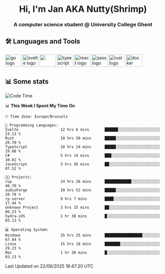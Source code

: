 <h1 align="center">Hi, I'm Jan AKA Nutty(Shrimp)</h1>
<h3 align="center">A computer science student @ University College Ghent</h3>

<h2 align="left">🛠️ Languages and Tools</h2>

###

<div align="left">
  <img src="https://cdn.jsdelivr.net/gh/devicons/devicon/icons/go/go-original.svg" height="40" width="52" alt="go logo"  />
  <img src="https://cdn.jsdelivr.net/gh/devicons/devicon@latest/icons/svelte/svelte-original.svg"  height="40" width="52" alt="svelte logo" />
  <img src="https://cdn.jsdelivr.net/gh/devicons/devicon@latest/icons/tailwindcss/tailwindcss-original.svg" height="40" width="52" />
  <img src="https://cdn.jsdelivr.net/gh/devicons/devicon/icons/typescript/typescript-original.svg" height="40" width="52" alt="typescript logo"  />
  <img src="https://cdn.jsdelivr.net/gh/devicons/devicon/icons/react/react-original.svg" height="40" width="52" alt="react logo"  />
  <img src="https://cdn.jsdelivr.net/gh/devicons/devicon/icons/sass/sass-original.svg" height="40" width="52" alt="sass logo"  />
  <img src="https://cdn.jsdelivr.net/gh/devicons/devicon@latest/icons/rust/rust-original.svg" height="40" width="52" alt="rust logo" />
  <img src="https://cdn.jsdelivr.net/gh/devicons/devicon/icons/docker/docker-original.svg" height="40" width="52" alt="docker logo"  />
</div>

<h2>📊 Some stats</h2>

<!--START_SECTION:waka-->
![Code Time](http://img.shields.io/badge/Code%20Time-6%2C133%20hrs%2034%20mins-blue)

📊 **This Week I Spent My Time On** 

```text
🕑︎ Time Zone: Europe/Brussels

💬 Programming Languages: 
Svelte                   12 hrs 6 mins       ██████░░░░░░░░░░░░░░░░░░░   23.13 % 
Rust                     10 hrs 50 mins      █████░░░░░░░░░░░░░░░░░░░░   20.70 % 
TypeScript               10 hrs 24 mins      █████░░░░░░░░░░░░░░░░░░░░   19.88 % 
C#                       5 hrs 14 mins       ███░░░░░░░░░░░░░░░░░░░░░░   10.02 % 
JavaScript               3 hrs 56 mins       ██░░░░░░░░░░░░░░░░░░░░░░░   07.52 % 

🐱‍💻 Projects: 
rup                      24 hrs 26 mins      ████████████░░░░░░░░░░░░░   46.70 % 
audioForge               10 hrs 52 mins      █████░░░░░░░░░░░░░░░░░░░░   20.78 % 
rp-server                9 hrs 7 mins        ████░░░░░░░░░░░░░░░░░░░░░   17.44 % 
Unknown Project          3 hrs 15 mins       ██░░░░░░░░░░░░░░░░░░░░░░░   06.23 % 
hydra-iOS                1 hr 38 mins        █░░░░░░░░░░░░░░░░░░░░░░░░   03.13 % 

💻 Operating System: 
Windows                  35 hrs 25 mins      █████████████████░░░░░░░░   67.64 % 
Linux                    15 hrs 18 mins      ███████░░░░░░░░░░░░░░░░░░   29.23 % 
Mac                      1 hr 38 mins        █░░░░░░░░░░░░░░░░░░░░░░░░   03.13 % 
```


 Last Updated on 22/06/2025 18:47:20 UTC
<!--END_SECTION:waka-->
